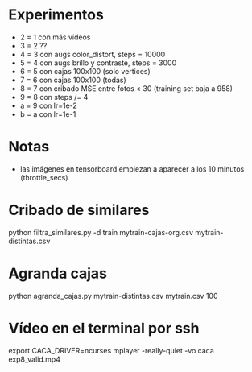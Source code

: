 # Experimentos

- 2 = 1 con más vídeos
- 3 = 2 ??
- 4 = 3 con augs color_distort, steps = 10000
- 5 = 4 con augs brillo y contraste, steps = 3000
- 6 = 5 con cajas 100x100 (solo vertices)
- 7 = 6 con cajas 100x100 (todas)
- 8 = 7 con cribado MSE entre fotos < 30 (training set baja a 958)
- 9 = 8 con steps /= 4
- a = 9 con lr=1e-2
- b = a con lr=1e-1

# Notas

- las imágenes en tensorboard empiezan a aparecer a los 10 minutos (throttle_secs)

# Cribado de similares

python filtra_similares.py -d train mytrain-cajas-org.csv mytrain-distintas.csv

# Agranda cajas

python agranda_cajas.py mytrain-distintas.csv mytrain.csv 100

# Vídeo en el terminal por ssh

export CACA_DRIVER=ncurses
mplayer -really-quiet -vo caca exp8_valid.mp4

